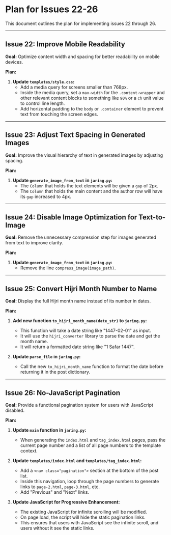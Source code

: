 # Plan for Issues 22-26

This document outlines the plan for implementing issues 22 through 26.

---

## Issue 22: Improve Mobile Readability

**Goal:** Optimize content width and spacing for better readability on mobile devices.

**Plan:**

1.  **Update `templates/style.css`:**
    *   Add a media query for screens smaller than 768px.
    *   Inside the media query, set a `max-width` for the `.content-wrapper` and other relevant content blocks to something like `90%` or a `ch` unit value to control line length.
    *   Add horizontal padding to the `body` or `.container` element to prevent text from touching the screen edges.

---

## Issue 23: Adjust Text Spacing in Generated Images

**Goal:** Improve the visual hierarchy of text in generated images by adjusting spacing.

**Plan:**

1.  **Update `generate_image_from_text` in `jaring.py`:**
    *   The `Column` that holds the text elements will be given a `gap` of 2px.
    *   The `Column` that holds the main content and the author row will have its `gap` increased to 4px.

---

## Issue 24: Disable Image Optimization for Text-to-Image

**Goal:** Remove the unnecessary compression step for images generated from text to improve clarity.

**Plan:**

1.  **Update `generate_image_from_text` in `jaring.py`:**
    *   Remove the line `compress_image(image_path)`.

---

## Issue 25: Convert Hijri Month Number to Name

**Goal:** Display the full Hijri month name instead of its number in dates.

**Plan:**

1.  **Add new function `to_hijri_month_name(date_str)` to `jaring.py`:**
    *   This function will take a date string like "1447-02-01" as input.
    *   It will use the `hijri_converter` library to parse the date and get the month name.
    *   It will return a formatted date string like "1 Safar 1447".

2.  **Update `parse_file` in `jaring.py`:**
    *   Call the new `to_hijri_month_name` function to format the date before returning it in the post dictionary.

---

## Issue 26: No-JavaScript Pagination

**Goal:** Provide a functional pagination system for users with JavaScript disabled.

**Plan:**

1.  **Update `main` function in `jaring.py`:**
    *   When generating the `index.html` and `tag_index.html` pages, pass the current page number and a list of all page numbers to the template context.

2.  **Update `templates/index.html` and `templates/tag_index.html`:**
    *   Add a `<nav class="pagination">` section at the bottom of the post list.
    *   Inside this navigation, loop through the page numbers to generate links to `page-2.html`, `page-3.html`, etc.
    *   Add "Previous" and "Next" links.

3.  **Update JavaScript for Progressive Enhancement:**
    *   The existing JavaScript for infinite scrolling will be modified.
    *   On page load, the script will hide the static pagination links.
    *   This ensures that users with JavaScript see the infinite scroll, and users without it see the static links.
